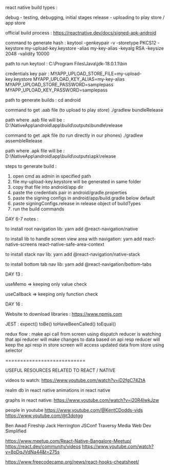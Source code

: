 react native build types :

debug - testing, debugging, initial stages
release - uploading to play store / app store

official build process :
https://reactnative.dev/docs/signed-apk-android

command to generate hash :
keytool -genkeypair -v -storetype PKCS12 -keystore my-upload-key.keystore -alias my-key-alias -keyalg RSA -keysize 2048 -validity 10000

path to run keytool :
C:\Program Files\Java\jdk-18.0.1.1\bin

credentials key pair :
MYAPP_UPLOAD_STORE_FILE=my-upload-key.keystore
MYAPP_UPLOAD_KEY_ALIAS=my-key-alias
MYAPP_UPLOAD_STORE_PASSWORD=samplepass
MYAPP_UPLOAD_KEY_PASSWORD=samplepass

path to generate builds :
cd android

command to get .aab file (to upload to play store)
./gradlew bundleRelease

path where .aab file will be :
D:\NativeApp\android\app\build\outputs\bundle\release

command to get .apk file (to run directly in our phones)
./gradlew assembleRelease

path where .apk file will be :
D:\NativeApp\android\app\build\outputs\apk\release

steps to generate build :

1. open cmd as admin in specified path
2. file my-upload-key.keystore will be generated in same folder
3. copy that file into android/app dir
4. paste the credentials pair in android/gradle.properties
5. paste the signing configs in android/app/build.gradle below default
6. paste signingConfigs.release in release object of buildTypes
7. run the build commands

DAY 6-7 notes :

to install root navigation lib:
yarn add @react-navigation/native

to install lib to handle screen view area with navigation:
yarn add react-native-screens react-native-safe-area-context

to install stack nav lib:
yarn add @react-navigation/native-stack

to install bottom tab nav lib:
yarn add @react-navigation/bottom-tabs

DAY 13 :

useMemo => keeping only value check

<!-- object, boolean, string, numbers -->

useCallback => keeping only function check

<!-- () => {.... value ...} -->

DAY 16 :

Website to download libraries :
https://www.npmjs.com

JEST :
expect()
toBe()
toHaveBeenCalled()
toEqual()

redux flow :
make api call from screen using dispatch
reducer is watching that api
reducer will make changes to data based on api resp
reducer will keep the api resp in store
screen will access updated data from store using selector

===========================

USEFUL RESOURCES RELATED TO REACT / NATIVE

videos to watch:
https://www.youtube.com/watch?v=iD2fgC74ZtA

realm db in react native
animations in react native

graphs in react native:
https://www.youtube.com/watch?v=i20R4lwkJzw

people in youtube
https://www.youtube.com/@KentCDodds-vids
https://www.youtube.com/@t3dotgg

Ben Awad
Fireship
Jack Herrington
JSConf
Traversy Media
Web Dev Simplified

https://www.meetup.com/React-Native-Bangalore-Meetup/
https://react.dev/community/videos
https://www.youtube.com/watch?v=8pDqJVdNa44&t=275s

https://www.freecodecamp.org/news/react-hooks-cheatsheet/
